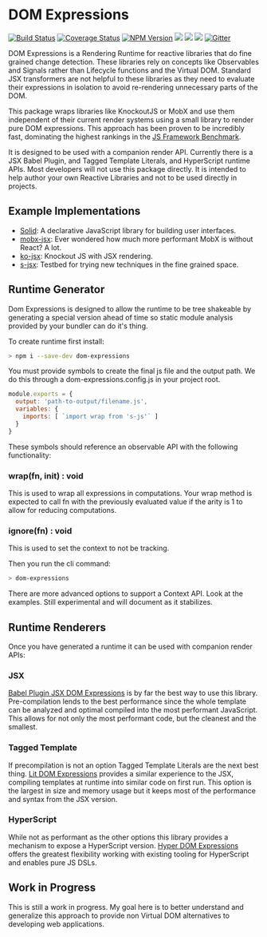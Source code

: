 # DOM Expressions

[![Build Status](https://img.shields.io/travis/com/ryansolid/dom-expressions.svg?style=flat)](https://travis-ci.com/ryansolid/dom-expressions)
[![Coverage Status](https://img.shields.io/coveralls/github/ryansolid/dom-expressions.svg?style=flat)](https://coveralls.io/github/ryansolid/dom-expressions?branch=master)
[![NPM Version](https://img.shields.io/npm/v/dom-expressions.svg?style=flat)](https://www.npmjs.com/package/dom-expressions)
![](https://img.shields.io/bundlephobia/minzip/dom-expressions.svg?style=flat)
![](https://img.shields.io/david/ryansolid/dom-expressions.svg?style=flat)
![](https://img.shields.io/npm/dt/dom-expressions.svg?style=flat)
[![Gitter](https://img.shields.io/gitter/room/dom-expressions/community)](https://gitter.im/dom-expressions/community)

DOM Expressions is a Rendering Runtime for reactive libraries that do fine grained change detection. These libraries rely on concepts like Observables and Signals rather than Lifecycle functions and the Virtual DOM. Standard JSX transformers are not helpful to these libraries as they need to evaluate their expressions in isolation to avoid re-rendering unnecessary parts of the DOM.

This package wraps libraries like KnockoutJS or MobX and use them independent of their current render systems using a small library to render pure DOM expressions. This approach has been proven to be incredibly fast, dominating the highest rankings in the [JS Framework Benchmark](https://github.com/krausest/js-framework-benchmark).

It is designed to be used with a companion render API. Currently there is a JSX Babel Plugin, and Tagged Template Literals, and HyperScript runtime APIs. Most developers will not use this package directly. It is intended to help author your own Reactive Libraries and not to be used directly in projects.

## Example Implementations
* [Solid](https://github.com/ryansolid/solid): A declarative JavaScript library for building user interfaces.
* [mobx-jsx](https://github.com/ryansolid/mobx-jsx): Ever wondered how much more performant MobX is without React? A lot.
* [ko-jsx](https://github.com/ryansolid/ko-jsx): Knockout JS with JSX rendering.
* [s-jsx](https://github.com/ryansolid/s-jsx): Testbed for trying new techniques in the fine grained space.

## Runtime Generator

Dom Expressions is designed to allow the runtime to be tree shakeable by generating a special version ahead of time so static module analysis provided by your bundler can do it's thing.

To create runtime first install:
```sh
> npm i --save-dev dom-expressions
```
You must provide symbols to create the final js file and the output path. We do this through a dom-expressions.config.js in your project root.

```js
module.exports = {
  output: 'path-to-output/filename.js',
  variables: {
    imports: [ `import wrap from 's-js'` ]
  }
}
```

These symbols should reference an observable API with the following functionality:

### wrap(fn, init) : void

This is used to wrap all expressions in computations. Your wrap method is expected to call fn with the previously evaluated value if the arity is 1 to allow for reducing computations.

### ignore(fn) : void

This is used to set the context to not be tracking.

Then you run the cli command:
```sh
> dom-expressions
```

There are more advanced options to support a Context API. Look at the examples. Still experimental and will document as it stabilizes.

## Runtime Renderers

Once you have generated a runtime it can be used with companion render APIs:

### JSX

[Babel Plugin JSX DOM Expressions](https://github.com/ryansolid/babel-plugin-jsx-dom-expressions) is by far the best way to use this library. Pre-compilation lends to the best performance since the whole template can be analyzed and optimal compiled into the most performant JavaScript. This allows for not only the most performant code, but the cleanest and the smallest.

### Tagged Template

If precompilation is not an option Tagged Template Literals are the next best thing. [Lit DOM Expressions](https://github.com/ryansolid/lit-dom-expressions) provides a similar experience to the JSX, compiling templates at runtime into similar code on first run. This option is the largest in size and memory usage but it keeps most of the performance and syntax from the JSX version.

### HyperScript

While not as performant as the other options this library provides a mechanism to expose a HyperScript version. [Hyper DOM Expressions](https://github.com/ryansolid/hyper-dom-expressions) offers the greatest flexibility working with existing tooling for HyperScript and enables pure JS DSLs.

## Work in Progress

This is still a work in progress. My goal here is to better understand and generalize this approach to provide non Virtual DOM alternatives to developing web applications.